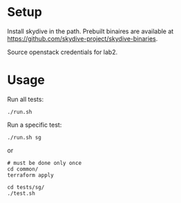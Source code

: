 Setup
=====

Install skydive in the path. 
Prebuilt binaires are available at https://github.com/skydive-project/skydive-binaries.

Source openstack credentials for lab2.

Usage
=====

Run all tests:

    ./run.sh

Run a specific test:

    ./run.sh sg

or

    # must be done only once
    cd common/
    terraform apply
     
    cd tests/sg/
    ./test.sh
